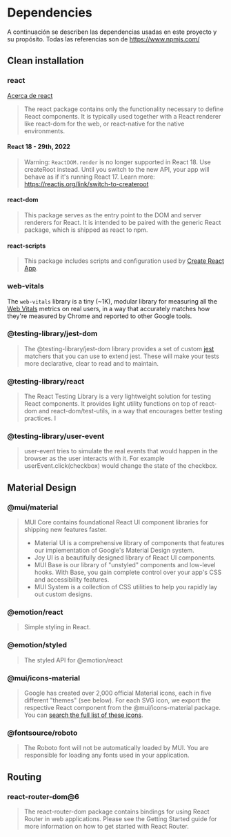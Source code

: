 # Dependencies
A continuación se describen las dependencias usadas en este proyecto y su propósito. Todas las referencias son de https://www.npmjs.com/

## Clean installation

### react
[Acerca de react](./about_react.md)
> The react package contains only the functionality necessary to define React components. It is typically used together with a React renderer like react-dom for the web, or react-native for the native environments.

#### React 18 - 29th, 2022
> Warning: `ReactDOM.render` is no longer supported in React 18. Use createRoot instead. Until you switch to the new API, your app will behave as if it's running React 17. Learn more: https://reactjs.org/link/switch-to-createroot

#### react-dom
> This package serves as the entry point to the DOM and server renderers for React. It is intended to be paired with the generic React package, which is shipped as react to npm.

#### react-scripts
> This package includes scripts and configuration used by [Create React App](https://github.com/facebook/create-react-app).

### web-vitals
The `web-vitals` library is a tiny (~1K), modular library for measuring all the [Web Vitals](https://web.dev/vitals/) metrics on real users, in a way that accurately matches how they're measured by Chrome and reported to other Google tools.

### @testing-library/jest-dom
> The @testing-library/jest-dom library provides a set of custom [jest](https://jestjs.io/) matchers that you can use to extend jest. These will make your tests more declarative, clear to read and to maintain.

### @testing-library/react
> The React Testing Library is a very lightweight solution for testing React components. It provides light utility functions on top of react-dom and react-dom/test-utils, in a way that encourages better testing practices. I

### @testing-library/user-event
> user-event tries to simulate the real events that would happen in the browser as the user interacts with it. For example userEvent.click(checkbox) would change the state of the checkbox.

## Material Design

### @mui/material
> MUI Core contains foundational React UI component libraries for shipping new features faster.
> * Material UI is a comprehensive library of components that features our implementation of Google's Material Design system.
> * Joy UI is a beautifully designed library of React UI components.
> * MUI Base is our library of "unstyled" components and low-level hooks. With Base, you gain complete control over your app's CSS and accessibility features.
> * MUI System is a collection of CSS utilities to help you rapidly lay out custom designs.

### @emotion/react
> Simple styling in React.

### @emotion/styled
> The styled API for @emotion/react

### @mui/icons-material
> Google has created over 2,000 official Material icons, each in five different "themes" (see below). For each SVG icon, we export the respective React component from the @mui/icons-material package. You can [search the full list of these icons](https://mui.com/material-ui/material-icons/).

### @fontsource/roboto
> The Roboto font will not be automatically loaded by MUI. You are responsible for loading any fonts used in your application. 

## Routing

### react-router-dom@6
> The react-router-dom package contains bindings for using React Router in web applications. Please see the Getting Started guide for more information on how to get started with React Router.